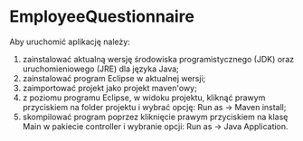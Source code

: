 # EmployeeQuestionnaire

Aby uruchomić aplikację należy:
1. zainstalować aktualną wersję środowiska programistycznego (JDK) oraz uruchomieniowego (JRE) dla języka Java;
2. zainstalować program Eclipse w aktualnej wersji;
3. zaimportować projekt jako projekt maven'owy;
4. z poziomu programu Eclipse, w widoku projektu, kliknąć prawym przyciskiem na folder projektu i wybrać opcję: Run as -> Maven install;
5. skompilować program poprzez kliknięcie prawym przyciskiem na klasę Main w pakiecie controller i wybranie opcji: Run as -> Java Application.
